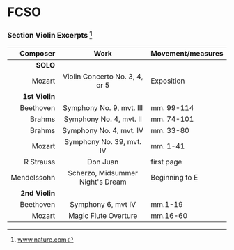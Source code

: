 # FCSO



### Section Violin Excerpts [^1]
|       Composer |               Work               | Movement/measures |
| -------------: | :------------------------------: | :---------------- |
|       **SOLO** |                                  |                   |
|         Mozart |  Violin Concerto No. 3, 4, or 5  | Exposition        |
| **1st Violin** |                                  |                   |
|      Beethoven |     Symphony No. 9, mvt. III     | mm. 99-114        |
|         Brahms |     Symphony No. 4, mvt. II      | mm. 74-101        |
|         Brahms |     Symphony No. 4, mvt. IV      | mm. 33-80         |
|         Mozart |     Symphony No. 39, mvt. IV     | mm. 1-41          |
|      R Strauss |             Don Juan             | first page        |
|    Mendelssohn | Scherzo, Midsummer Night's Dream | Beginning to E    |
| **2nd Violin** |                                  |                   |
|      Beethoven |        Symphony 6, mvt IV        | mm.1-19           |
|         Mozart |       Magic Flute Overture       | mm.16-60          |






[^1]: www.nature.com
